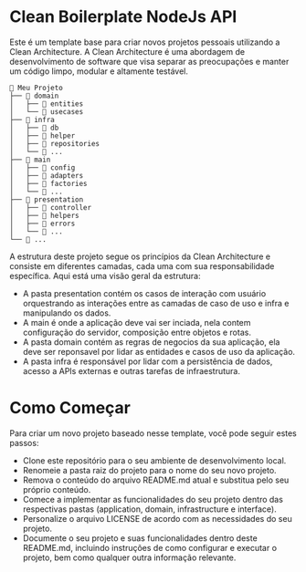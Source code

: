 # Clean Boilerplate NodeJs API

Este é um template base para criar novos projetos pessoais utilizando a Clean Architecture. A Clean Architecture é uma abordagem de desenvolvimento de software que visa separar as preocupações e manter um código limpo, modular e altamente testável.

``` 
📁 Meu Projeto
├── 📁 domain
│   ├── 📁 entities
│   └── 📁 usecases
├── 📁 infra
│   ├── 📁 db
│   ├── 📁 helper
│   ├── 📁 repositories
│   └── 📄 ...
├── 📁 main
│   ├── 📁 config
│   ├── 📁 adapters
│   ├── 📁 factories
│   └── 📄 ...
├── 📁 presentation
│   ├── 📁 controller
│   ├── 📁 helpers
│   ├── 📁 errors
│   └── 📄 ...
└── 📄 ...

```
A estrutura deste projeto segue os princípios da Clean Architecture e consiste em diferentes camadas, cada uma com sua responsabilidade específica. Aqui está uma visão geral da estrutura:

- A pasta presentation contém os casos de interação com usuário orquestrando as interações entre as camadas de caso de uso e infra e manipulando os dados.
- A main é onde a aplicação deve vai ser inciada, nela contem configuração do servidor, composição entre objetos e rotas.
- A pasta domain contém as regras de negocios da sua aplicação, ela deve ser reponsavel por lidar as entidades e casos de uso da aplicação.
- A pasta infra é responsável por lidar com a persistência de dados, acesso a APIs externas e outras tarefas de infraestrutura.

# Como Começar

Para criar um novo projeto baseado nesse template, você pode seguir estes passos:

- Clone este repositório para o seu ambiente de desenvolvimento local.
- Renomeie a pasta raiz do projeto para o nome do seu novo projeto.
- Remova o conteúdo do arquivo README.md atual e substitua pelo seu próprio conteúdo.
- Comece a implementar as funcionalidades do seu projeto dentro das respectivas pastas (application, domain, infrastructure e interface).
- Personalize o arquivo LICENSE de acordo com as necessidades do seu projeto.
- Documente o seu projeto e suas funcionalidades dentro deste README.md, incluindo instruções de como configurar e executar o projeto, bem como qualquer outra informação relevante.
